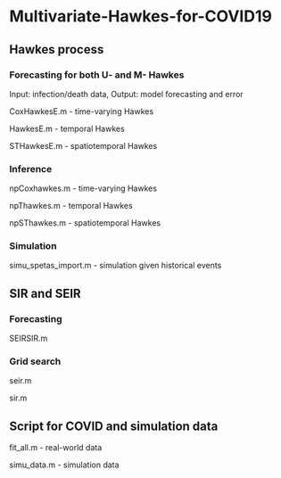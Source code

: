 # Multivariate-Hawkes-for-COVID19

## Hawkes process 
### Forecasting for both U- and M- Hawkes
Input: infection/death data,
Output: model forecasting and error

CoxHawkesE.m - time-varying Hawkes

HawkesE.m	- temporal Hawkes

STHawkesE.m	- spatiotemporal Hawkes
### Inference 
npCoxhawkes.m - time-varying Hawkes

npThawkes.m	- temporal Hawkes

npSThawkes.m - spatiotemporal Hawkes
### Simulation 
simu_spetas_import.m - simulation given historical events

## SIR and SEIR 
### Forecasting 
SEIRSIR.m
### Grid search
seir.m

sir.m

## Script for COVID and simulation data
fit_all.m - real-world data	

simu_data.m	- simulation data
